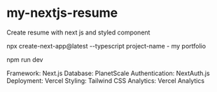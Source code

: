 # my-nextjs-resume
Create resume with next js and styled component


npx create-next-app@latest --typescript
project-name - my portfolio

npm run dev


Framework: Next.js
Database: PlanetScale
Authentication: NextAuth.js
Deployment: Vercel
Styling: Tailwind CSS
Analytics: Vercel Analytics
